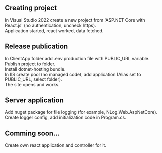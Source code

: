 ## Creating project

In Visual Studio 2022 create a new project from 'ASP.NET Core with React.js' (no authentication, uncheck https).  
Application started, react worked, data fetched.  


## Release publication

In ClientApp folder add .env.production file with PUBLIC_URL variable.  
Publish project to folder.  
Install dotnet-hosting bundle.  
In IIS create pool (no managed code), add application (Alias set to PUBLIC_URL, select folder).  
The site opens and works.  

## Server application

Add nuget package for file logging (for example, NLog.Web.AspNetCore).  
Create logger config, add initialization code in Program.cs.  

## Comming soon...

Create own react application and controller for it.

